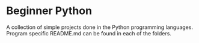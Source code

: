 # Beginner Python
A collection of simple projects done in the Python programming languages. Program specific README.md can be found in each of the folders.
